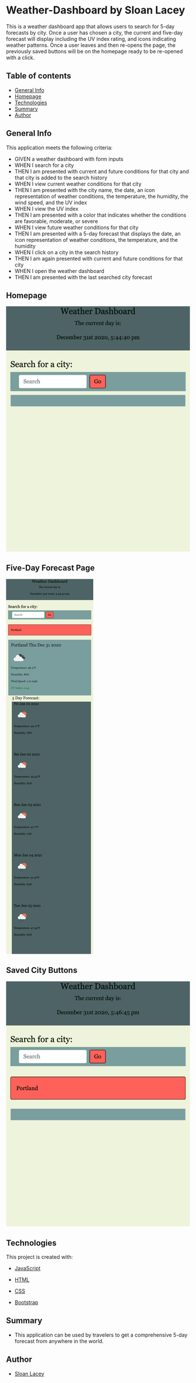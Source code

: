 # Weather-Dashboard by Sloan Lacey

This is a weather dashboard app that allows users to search for 5-day forecasts by city. Once a user has chosen a city, the current and five-day forecast will display including the UV index rating, and icons indicating weather patterns. Once a user leaves and then re-opens the page, the previously saved buttons will be on the homepage ready to be re-opened with a click.

## Table of contents
- [General Info](#general-info)
- [Homepage](#homepage)
- [Technologies](#technologies)
- [Summary](#summary)
- [Author](#author)

## General Info

This application meets the following criteria:

* GIVEN a weather dashboard with form inputs
* WHEN I search for a city
* THEN I am presented with current and future conditions for that city and that city is added to the search history
* WHEN I view current weather conditions for that city
* THEN I am presented with the city name, the date, an icon representation of weather conditions, the temperature, the humidity, the wind speed, and the UV index
* WHEN I view the UV index
* THEN I am presented with a color that indicates whether the conditions are favorable, moderate, or severe
* WHEN I view future weather conditions for that city
* THEN I am presented with a 5-day forecast that displays the date, an icon representation of weather conditions, the temperature, and the humidity
* WHEN I click on a city in the search history
* THEN I am again presented with current and future conditions for that city
* WHEN I open the weather dashboard
* THEN I am presented with the last searched city forecast


## Homepage

![Homepage](https://github.com/sloanlacey/weather-dashboard/blob/main/Assets/Images/home.png)

## Five-Day Forecast Page

![Forecast Page](https://github.com/sloanlacey/weather-dashboard/blob/main/Assets/Images/fiveday.png)

## Saved City Buttons

![Saved City Buttons](https://github.com/sloanlacey/weather-dashboard/blob/main/Assets/Images/savedcitybuttons.png)

## Technologies

This project is created with:

- [JavaScript](https://www.javascript.com/)

- [HTML](https://html.com/)

- [CSS](https://www.w3.org/Style/CSS/Overview.en.html)

- [Bootstrap](https://getbootstrap.com/)

## Summary

- This application can be used by travelers to get a comprehensive 5-day forecast from anywhere in the world.

## Author

- [Sloan Lacey](https://github.com/sloanlacey/weather-dashboard)